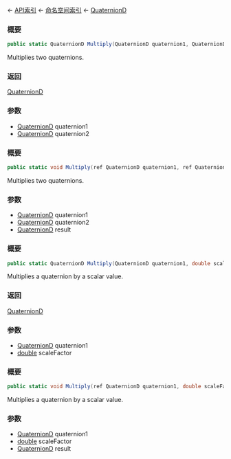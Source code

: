 ← [API索引](Api-Index) ← [命名空间索引](Namespace-Index) ← [QuaternionD](VRageMath.QuaternionD)

### 概要

```csharp
public static QuaternionD Multiply(QuaternionD quaternion1, QuaternionD quaternion2)
```

Multiplies two quaternions.

### 返回

[QuaternionD](VRageMath.QuaternionD)

### 参数

* [QuaternionD](VRageMath.QuaternionD) quaternion1
* [QuaternionD](VRageMath.QuaternionD) quaternion2
### 概要

```csharp
public static void Multiply(ref QuaternionD quaternion1, ref QuaternionD quaternion2, out QuaternionD result)
```

Multiplies two quaternions.

### 参数

* [QuaternionD](VRageMath.QuaternionD) quaternion1
* [QuaternionD](VRageMath.QuaternionD) quaternion2
* [QuaternionD](VRageMath.QuaternionD) result
### 概要

```csharp
public static QuaternionD Multiply(QuaternionD quaternion1, double scaleFactor)
```

Multiplies a quaternion by a scalar value.

### 返回

[QuaternionD](VRageMath.QuaternionD)

### 参数

* [QuaternionD](VRageMath.QuaternionD) quaternion1
* [double](https://docs.microsoft.com/en-us/dotnet/api/System.Double?view=netframework-4.6) scaleFactor
### 概要

```csharp
public static void Multiply(ref QuaternionD quaternion1, double scaleFactor, out QuaternionD result)
```

Multiplies a quaternion by a scalar value.

### 参数

* [QuaternionD](VRageMath.QuaternionD) quaternion1
* [double](https://docs.microsoft.com/en-us/dotnet/api/System.Double?view=netframework-4.6) scaleFactor
* [QuaternionD](VRageMath.QuaternionD) result
